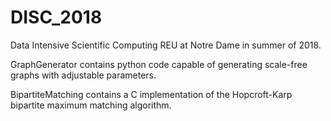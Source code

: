 # DISC_2018
Data Intensive Scientific Computing REU at Notre Dame in summer of 2018.

GraphGenerator contains python code capable of generating scale-free graphs with adjustable parameters.

BipartiteMatching contains a C implementation of the Hopcroft-Karp bipartite maximum matching algorithm.
